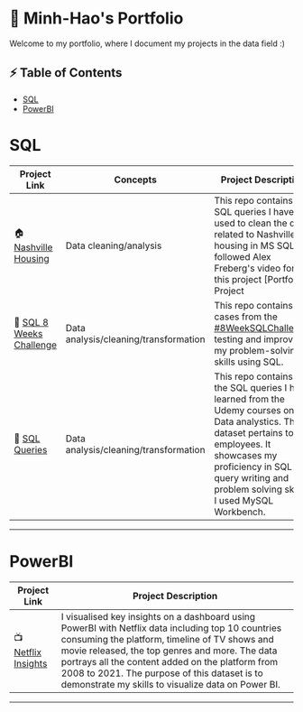 # 🔭 Minh-Hao's Portfolio 

Welcome to my portfolio, where I document my projects in the data field :) 

 ## ⚡ Table of Contents
- [SQL](#sql)
- [PowerBI](#powerbi)

# SQL

| Project Link | Concepts | Project Description | 
|---|---|---|
| 🏠 [Nashville Housing](https://github.com/minhhaole/Data-Portfolio) | Data cleaning/analysis | This repo contains SQL queries I have used to clean the data related to Nashville housing in MS SQL. I followed Alex Freberg's video for this project [Portfolio Project | Data Cleaning in SQL] (https://www.youtube.com/watch?v=8rO7ztF4NtU&ab_channel=AlexTheAnalyst). |  
| 🌟 [SQL 8 Weeks Challenge](https://github.com/minhhaole/SQL-8-Weeks-Challenge) | Data analysis/cleaning/transformation | This repo contains cases from the [#8WeekSQLChallenge](https://8weeksqlchallenge.com), testing and improving my problem-solving skills using SQL. |
| 🏫 [SQL Queries](https://github.com/minhhaole/SQL-Queries---Udemy) | Data analysis/cleaning/transformation | This repo contains all the SQL queries I have learned from the Udemy courses on Data analystics. The dataset pertains to employees. It showcases my proficiency in SQL query writing and problem solving skills. I used MySQL Workbench. |


***

# PowerBI

| Project Link | Project Description |
|---|---|
| 📺 [Netflix Insights](https://github.com/minhhaole/Netflix-Data-Visualization) | I visualised key insights on a dashboard using PowerBI with Netflix data including top 10 countries consuming the platform, timeline of TV shows and movie released, the top genres and more. The data portrays all the content added on the platform from 2008 to 2021. The purpose of this dataset is to demonstrate my skills to visualize data on Power BI. | 


***
